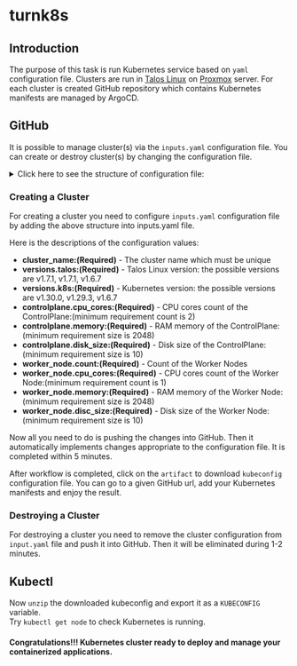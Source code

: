 turnk8s
=================

## Introduction

The purpose of this task is run Kubernetes service based on `yaml` configuration file. Clusters are run in [Talos Linux](https://www.talos.dev) on [Proxmox](https://www.proxmox.com) server. 
For each cluster is created GitHub repository which contains Kubernetes manifests are managed by ArgoCD.  


## GitHub

It is possible to manage cluster(s) via the `inputs.yaml` configuration file. You can create or destroy cluster(s) 
by changing the configuration file.
<details>
  <summary>Click here to see the structure of configuration file:</summary>

```yaml
- cluster_name: turnk8s-cluster
  versions:
    talos: v1.7.1
    k8s: v1.30.0
  controlplane:
    cpu_cores: 2
    memory: 4096
    disk_size: 20
  worker_node:
    count: 2
    cpu_cores: 2
    memory: 4096
    disc_size: 20
```
</details>


### Creating a Cluster
For creating a cluster you need to configure `inputs.yaml` configuration file by adding the above structure into inputs.yaml file.  

Here is the descriptions of the configuration values:
* **cluster_name:(Required)** - The cluster name which must be unique
* **versions.talos:(Required)** - Talos Linux version: the possible versions are v1.7.1, v1.7.1, v1.6.7
* **versions.k8s:(Required)** - Kubernetes version: the possible versions are v1.30.0, v1.29.3, v1.6.7
* **controlplane.cpu_cores:(Required)** - CPU cores count of the ControlPlane:(minimum requirement count is 2)
* **controlplane.memory:(Required)** - RAM memory of the ControlPlane:(minimum requirement size is 2048)
* **controlplane.disk_size:(Required)** - Disk size of the ControlPlane:(minimum requirement size is 10)
* **worker_node.count:(Required)** - Count of the Worker Nodes
* **worker_node.cpu_cores:(Required)** - CPU cores count of the Worker Node:(minimum requirement count is 1)
* **worker_node.memory:(Required)** - RAM memory of the Worker Node:(minimum requirement size is 2048)
* **worker_node.disc_size:(Required)** - Disk size of the Worker Node:(minimum requirement size is 10)

Now all you need to do is pushing the changes into GitHub. Then it automatically implements changes appropriate to the configuration file.
It is completed within 5 minutes.

After workflow is completed, click on the `artifact` to download `kubeconfig` configuration file. You can go to a given GitHub url, add your Kubernetes manifests and enjoy the result.


### Destroying a Cluster
For destroying a cluster you need to remove the cluster configuration from `input.yaml` file and push it into GitHub.
Then it will be eliminated during 1-2 minutes.


## Kubectl

Now `unzip` the downloaded kubeconfig and export it as a `KUBECONFIG` variable.
<br>
Try `kubectl get node` to check Kubernetes is running.

#### Congratulations!!! Kubernetes cluster ready to deploy and manage your containerized applications.